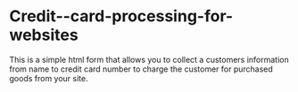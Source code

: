 Credit--card-processing-for-websites
====================================

This is a simple html form that allows you to collect a customers information from name to credit card number to charge the customer for purchased goods from your site.